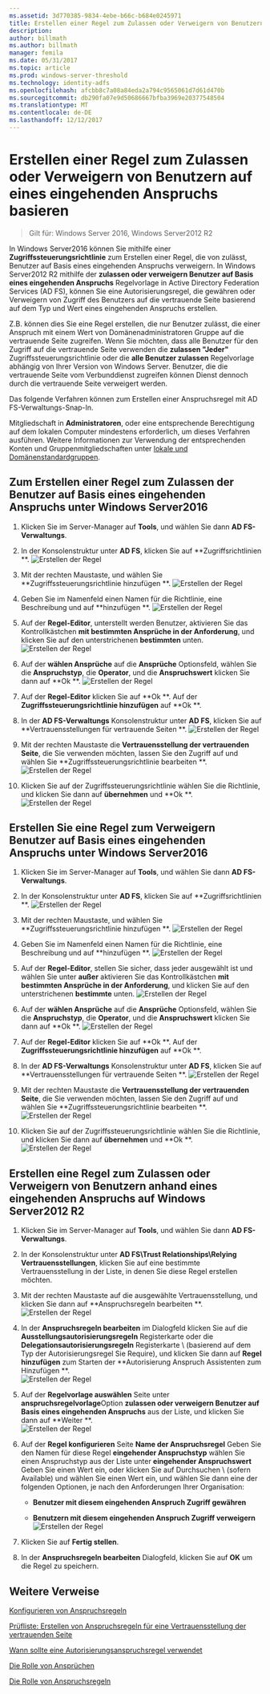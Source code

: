 ```yaml
---
ms.assetid: 3d770385-9834-4ebe-b66c-b684e0245971
title: Erstellen einer Regel zum Zulassen oder Verweigern von Benutzern auf eines eingehenden Anspruchs basieren
description: 
author: billmath
ms.author: billmath
manager: femila
ms.date: 05/31/2017
ms.topic: article
ms.prod: windows-server-threshold
ms.technology: identity-adfs
ms.openlocfilehash: afcbb8c7a08a84eda2a794c9565061d7d61d470b
ms.sourcegitcommit: db290fa07e9d50686667bfba3969e20377548504
ms.translationtype: MT
ms.contentlocale: de-DE
ms.lasthandoff: 12/12/2017
---
```

# <a name="create-a-rule-to-permit-or-deny-users-based-on-an-incoming-claim"></a>Erstellen einer Regel zum Zulassen oder Verweigern von Benutzern auf eines eingehenden Anspruchs basieren 

>Gilt für: Windows Server 2016, Windows Server2012 R2

In Windows Server2016 können Sie mithilfe einer **Zugriffssteuerungsrichtlinie** zum Erstellen einer Regel, die von zulässt, Benutzer auf Basis eines eingehenden Anspruchs verweigern.  In Windows Server2012 R2 mithilfe der **zulassen oder verweigern Benutzer auf Basis eines eingehenden Anspruchs** Regelvorlage in Active Directory Federation Services \(AD FS\), können Sie eine Autorisierungsregel, die gewähren oder Verweigern von Zugriff des Benutzers auf die vertrauende Seite basierend auf dem Typ und Wert eines eingehenden Anspruchs erstellen. 

Z.B. können dies Sie eine Regel erstellen, die nur Benutzer zulässt, die einer Anspruch mit einem Wert von Domänenadministratoren Gruppe auf die vertrauende Seite zugreifen. Wenn Sie möchten, dass alle Benutzer für den Zugriff auf die vertrauende Seite verwenden die **zulassen "Jeder"** Zugriffssteuerungsrichtlinie oder die **alle Benutzer zulassen** Regelvorlage abhängig von Ihrer Version von Windows Server. Benutzer, die die vertrauende Seite vom Verbunddienst zugreifen können Dienst dennoch durch die vertrauende Seite verweigert werden.  
  
Das folgende Verfahren können zum Erstellen einer Anspruchsregel mit AD FS-Verwaltungs-Snap-In.  
  
Mitgliedschaft in **Administratoren**, oder eine entsprechende Berechtigung auf dem lokalen Computer mindestens erforderlich, um dieses Verfahren ausführen.  Weitere Informationen zur Verwendung der entsprechenden Konten und Gruppenmitgliedschaften unter [lokale und Domänenstandardgruppen](https://go.microsoft.com/fwlink/?LinkId=83477).  

## <a name="to-create-a-rule-to-permit-users-based-on-an-incoming-claim-on-windows-server-2016"></a>Zum Erstellen einer Regel zum Zulassen der Benutzer auf Basis eines eingehenden Anspruchs unter Windows Server2016
 
1.  Klicken Sie im Server-Manager auf **Tools**, und wählen Sie dann **AD FS-Verwaltungs**.  
  
2.  In der Konsolenstruktur unter **AD FS**, klicken Sie auf **Zugriffsrichtlinien **. 
![Erstellen der Regel](media/Create-a-Rule-to-Permit-or-Deny-Users-Based-on-an-Incoming-Claim/permitdeny3.PNG)

3. Mit der rechten Maustaste, und wählen Sie **Zugriffssteuerungsrichtlinie hinzufügen **.
![Erstellen der Regel](media/Create-a-Rule-to-Permit-or-Deny-Users-Based-on-an-Incoming-Claim/permitdeny4.PNG)

4. Geben Sie im Namenfeld einen Namen für die Richtlinie, eine Beschreibung und auf **hinzufügen **.
![Erstellen der Regel](media/Create-a-Rule-to-Permit-or-Deny-Users-Based-on-an-Incoming-Claim/permitdeny5.PNG)

5. Auf der **Regel-Editor**, unterstellt werden Benutzer, aktivieren Sie das Kontrollkästchen **mit bestimmten Ansprüche in der Anforderung**, und klicken Sie auf den unterstrichenen **bestimmten** unten.
![Erstellen der Regel](media/Create-a-Rule-to-Permit-or-Deny-Users-Based-on-an-Incoming-Claim/permitdeny6.PNG)

6. Auf der **wählen Ansprüche** auf die **Ansprüche** Optionsfeld, wählen Sie die **Anspruchstyp**, die **Operator**, und die **Anspruchswert** klicken Sie dann auf **Ok **.
![Erstellen der Regel](media/Create-a-Rule-to-Permit-or-Deny-Users-Based-on-an-Incoming-Claim/permitdeny7.PNG)

7.  Auf der **Regel-Editor** klicken Sie auf **Ok **.  Auf der **Zugriffssteuerungsrichtlinie hinzufügen** auf **Ok **.

8. In der **AD FS-Verwaltungs** Konsolenstruktur unter **AD FS**, klicken Sie auf **Vertrauensstellungen für vertrauende Seiten **. 
![Erstellen der Regel](media/Create-a-Rule-to-Pass-Through-or-Filter-an-Incoming-Claim/claimrule9.PNG)

9.  Mit der rechten Maustaste die **Vertrauensstellung der vertrauenden Seite**, die Sie verwenden möchten, lassen Sie den Zugriff auf und wählen Sie **Zugriffssteuerungsrichtlinie bearbeiten **.  
![Erstellen der Regel](media/Create-a-Rule-to-Permit-All-Users/permitall2.PNG)

10. Klicken Sie auf der Zugriffssteuerungsrichtlinie wählen Sie die Richtlinie, und klicken Sie dann auf **übernehmen** und **Ok **.
![Erstellen der Regel](media/Create-a-Rule-to-Permit-or-Deny-Users-Based-on-an-Incoming-Claim/permitdeny8.PNG)

## <a name="to-create-a-rule-to-deny-users-based-on-an-incoming-claim-on-windows-server-2016"></a>Erstellen Sie eine Regel zum Verweigern Benutzer auf Basis eines eingehenden Anspruchs unter Windows Server2016
 
1.  Klicken Sie im Server-Manager auf **Tools**, und wählen Sie dann **AD FS-Verwaltungs**.  
  
2.  In der Konsolenstruktur unter **AD FS**, klicken Sie auf **Zugriffsrichtlinien **. 
![Erstellen der Regel](media/Create-a-Rule-to-Permit-or-Deny-Users-Based-on-an-Incoming-Claim/permitdeny3.PNG)

3. Mit der rechten Maustaste, und wählen Sie **Zugriffssteuerungsrichtlinie hinzufügen **.
![Erstellen der Regel](media/Create-a-Rule-to-Permit-or-Deny-Users-Based-on-an-Incoming-Claim/permitdeny4.PNG)

4. Geben Sie im Namenfeld einen Namen für die Richtlinie, eine Beschreibung und auf **hinzufügen **.
![Erstellen der Regel](media/Create-a-Rule-to-Permit-or-Deny-Users-Based-on-an-Incoming-Claim/permitdeny9.PNG)

5. Auf der **Regel-Editor**, stellen Sie sicher, dass jeder ausgewählt ist und wählen Sie unter **außer** aktivieren Sie das Kontrollkästchen **mit bestimmten Ansprüche in der Anforderung**, und klicken Sie auf den unterstrichenen **bestimmte** unten.
![Erstellen der Regel](media/Create-a-Rule-to-Permit-or-Deny-Users-Based-on-an-Incoming-Claim/permitdeny10.PNG)

6. Auf der **wählen Ansprüche** auf die **Ansprüche** Optionsfeld, wählen Sie die **Anspruchstyp**, die **Operator**, und die **Anspruchswert** klicken Sie dann auf **Ok **.
![Erstellen der Regel](media/Create-a-Rule-to-Permit-or-Deny-Users-Based-on-an-Incoming-Claim/permitdeny11.PNG)

7.  Auf der **Regel-Editor** klicken Sie auf **Ok **.  Auf der **Zugriffssteuerungsrichtlinie hinzufügen** auf **Ok **.

8. In der **AD FS-Verwaltungs** Konsolenstruktur unter **AD FS**, klicken Sie auf **Vertrauensstellungen für vertrauende Seiten **. 
![Erstellen der Regel](media/Create-a-Rule-to-Pass-Through-or-Filter-an-Incoming-Claim/claimrule9.PNG)

9.  Mit der rechten Maustaste die **Vertrauensstellung der vertrauenden Seite**, die Sie verwenden möchten, lassen Sie den Zugriff auf und wählen Sie **Zugriffssteuerungsrichtlinie bearbeiten **.  
![Erstellen der Regel](media/Create-a-Rule-to-Permit-All-Users/permitall2.PNG)

10. Klicken Sie auf der Zugriffssteuerungsrichtlinie wählen Sie die Richtlinie, und klicken Sie dann auf **übernehmen** und **Ok **.
![Erstellen der Regel](media/Create-a-Rule-to-Permit-or-Deny-Users-Based-on-an-Incoming-Claim/permitdeny12.PNG)

  
## <a name="to-create-a-rule-to-permit-or-deny-users-based-on-an-incoming-claim-on-windows-server-2012-r2"></a>Erstellen eine Regel zum Zulassen oder Verweigern von Benutzern anhand eines eingehenden Anspruchs auf Windows Server2012 R2
  
1.  Klicken Sie im Server-Manager auf **Tools**, und wählen Sie dann **AD FS-Verwaltungs**.    
  
2.  In der Konsolenstruktur unter **AD FS\\Trust Relationships\\Relying Vertrauensstellungen**, klicken Sie auf eine bestimmte Vertrauensstellung in der Liste, in denen Sie diese Regel erstellen möchten.  
  
3.  Mit der rechten Maustaste auf die ausgewählte Vertrauensstellung, und klicken Sie dann auf **Anspruchsregeln bearbeiten **.  
![Erstellen der Regel](media/Create-a-Rule-to-Pass-Through-or-Filter-an-Incoming-Claim/claimrule6.PNG)   

4.  In der **Anspruchsregeln bearbeiten** im Dialogfeld klicken Sie auf die **Ausstellungsautorisierungsregeln** Registerkarte oder die **Delegationsautorisierungsregeln** Registerkarte \ (basierend auf dem Typ der Autorisierungsregel Sie Require\), und klicken Sie dann auf **Regel hinzufügen** zum Starten der **Autorisierung Anspruch Assistenten zum Hinzufügen **.  
![Erstellen der Regel](media/Create-a-Rule-to-Permit-All-Users/permitall5.PNG)

5.  Auf der **Regelvorlage auswählen** Seite unter **anspruchsregelvorlage**Option **zulassen oder verweigern Benutzer auf Basis eines eingehenden Anspruchs** aus der Liste, und klicken Sie dann auf **Weiter **.  
![Erstellen der Regel](media/Create-a-Rule-to-Permit-or-Deny-Users-Based-on-an-Incoming-Claim/permitdeny1.PNG)

6.  Auf der **Regel konfigurieren** Seite **Name der Anspruchsregel** Geben Sie den Namen für diese Regel **eingehender Anspruchstyp** wählen Sie einen Anspruchstyp aus der Liste unter **eingehender Anspruchswert** Geben Sie einen Wert ein, oder klicken Sie auf Durchsuchen \ (sofern Available\) und wählen Sie einen Wert ein, und wählen Sie dann eine der folgenden Optionen, je nach den Anforderungen Ihrer Organisation:  
  
    -   **Benutzer mit diesem eingehenden Anspruch Zugriff gewähren**  
  
    -   **Benutzern mit diesem eingehenden Anspruch Zugriff verweigern**  
![Erstellen der Regel](media/Create-a-Rule-to-Permit-or-Deny-Users-Based-on-an-Incoming-Claim/permitdeny2.PNG)  
7.  Klicken Sie auf **Fertig stellen**.  
  
8.  In der **Anspruchsregeln bearbeiten** Dialogfeld, klicken Sie auf **OK** um die Regel zu speichern.  

## <a name="additional-references"></a>Weitere Verweise 
[Konfigurieren von Anspruchsregeln](Configure-Claim-Rules.md)  
 
[Prüfliste: Erstellen von Anspruchsregeln für eine Vertrauensstellung der vertrauenden Seite](https://technet.microsoft.com/library/ee913578.aspx)  
  
[Wann sollte eine Autorisierungsanspruchsregel verwendet](../../ad-fs/technical-reference/When-to-Use-an-Authorization-Claim-Rule.md)  

[Die Rolle von Ansprüchen](../../ad-fs/technical-reference/The-Role-of-Claims.md)  
  
[Die Rolle von Anspruchsregeln](../../ad-fs/technical-reference/The-Role-of-Claim-Rules.md)  
